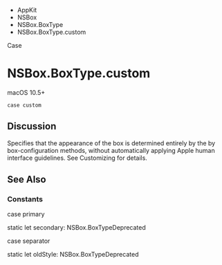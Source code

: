 

- AppKit
- NSBox
- NSBox.BoxType
-  NSBox.BoxType.custom 

Case

# NSBox.BoxType.custom

macOS 10.5+

``` source
case custom
```

## Discussion

Specifies that the appearance of the box is determined entirely by the by box-configuration methods, without automatically applying Apple human interface guidelines. See Customizing for details.

## See Also

### Constants

case primary

static let secondary: NSBox.BoxTypeDeprecated

case separator

static let oldStyle: NSBox.BoxTypeDeprecated


